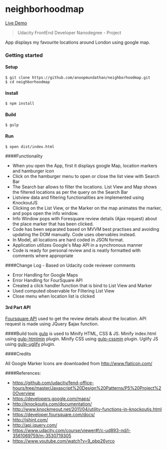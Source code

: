 # neighborhoodmap

[Live Demo](http://anoopmundathan.github.io/neighborhoodmap/dist)

> Udacity FrontEnd Developer Nanodegree - Project

App displays my favourite locations around London using google map.

### Getting started
#### Setup
```
$ git clone https://github.com/anoopmundathan/neighborhoodmap.git
$ cd neighborhoodmap
```
#### Install
```
$ npm install
```
#### Build
```
$ gulp
```
#### Run
```
$ open dist/index.html
```

####Functionality

* When you open the App, first it displays google Map, location markers and hamburger icon
* Click on the hamburger menu to open or close the list view with Search Bar
* The Search bar allows to filter the locations. List View and Map shows the filtered locations as per the query on the Search Bar
* Listview data and filtering functionalities are implemented using KnockoutJS
* Clicking on the List View, or the Marker on the map  animates the marker, and pops open the info window.
* Info Window pops with Foresquare review details (Ajax request) about the place marker that has been clicked.
* Code has been separated based on MVVM best practises and avoiding updating the DOM manually. Code uses obervables instead.
* In Model, all locations are hard coded in JSON format.
* Application utilizes Google's Map API in a synchronous manner
* Code is ready for personal review and is neatly formatted with comments where appropriate

####Change Log - Based on Udacity code reviewer comments 
* Error Handling for Google Maps
* Error Handling for FourSquare API
* Created a click handler function that is bind to List View and Marker
* Used computed observable for Filtering List View
* Close menu when location list is clicked

#### 3rd Part API
[Foursquare API]( https://developer.foursquare.com/docs/) used to get the review details about the location. API request is made using JQuery $ajax function.

####Build tools
[gulp](http://gulpjs.com/) is used to Minify HTML, CSS & JS.
 Minify index.html  using [gulp-htmlmin](https://www.npmjs.com/package/gulp-htmlmin) plugin.
 Minify CSS using [gulp-cssmin](https://www.npmjs.com/package/gulp-cssmin) plugin.
 Uglify JS using [gulp-uglify](https://www.npmjs.com/package/gulp-uglify) plugin.

####Credits

All Google Marker Icons are downloaded from http://www.flaticon.com/

####References:
* https://github.com/udacity/fend-office-hours/tree/master/Javascript%20Design%20Patterns/P5%20Project%20Overview
* https://developers.google.com/maps/
* http://knockoutjs.com/documentation/
* http://www.knockmeout.net/2011/04/utility-functions-in-knockoutjs.html
* https://developer.foursquare.com/docs/
* http://jshint.com/
* http://api.jquery.com/
* https://www.udacity.com/course/viewer#!/c-ud893-nd/l-3561069759/m-3530719305
* https://www.youtube.com/watch?v=9_pbp26vrco
